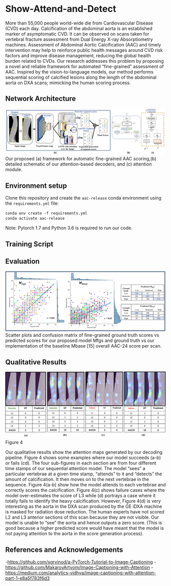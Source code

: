 # Show-Attend-and-Detect
More than 55,000 people world-wide die from Cardiovascular Disease (CVD) each day. Calcification of the abdominal aorta is an established marker of asymptomatic CVD. It can be observed on scans taken for vertebral fracture assessment from Dual Energy X-ray Absorptiometry machines. Assessment of Abdominal Aortic Calcification (AAC) and timely intervention may help to reinforce public health messages around CVD risk factors and improve disease management, reducing the global health burden related to CVDs. Our research addresses this problem by proposing a novel and reliable framework for automated “fine-grained” assessment of AAC. Inspired by the vision-to-language models, our method performs sequential scoring of calcified lesions along the length of the abdominal aorta on DXA scans; mimicking the human scoring process.

## Network Architecture

![Alt](architecture.PNG) 
Our proposed (a) framework for automatic fine-grained AAC scoring,(b) detailed schematic of our attention-based decoders, and (c) attention module.

## Environment setup
Clone this repository and create the `aac-release` conda environment using the `requirements.yml` file:
```
conda env create -f requirements.yml
conda activate aac-release
```

Note: Pytorch 1.7 and Python 3.6 is required to run our code. 


## Training Script

## Evaluation

![Alt](comparison.PNG) 
Scatter plots and confusion matrix of fine-grained ground truth scores vs predicted scores for our proposed model Mfgs and ground truth vs our implementation of the baseline Mbase [15] overall AAC-24 score per scan.

## Qualitative Results

![Alt](visualisation.jpg) 
Figure 4

Our qualitative results show the attention maps generated by our decoding pipeline.
Figure 4 shows some examples where our model succeeds (a-b) or fails (cd). The four sub-figures in each section are from four different time stamps of our sequential attention model. The model “sees” a particular vertebrae at a given time stamp, “attends” to it and “detects” the amount of calcification. It then moves on to the next vertebrae in the sequence. Figure 4(a-b) show how the model attends to each vertebrae and correctly scores the calcification.
Figure 4(c) shows failure cases where the model over-estimates the score of L3 while (d) portrays a case where it totally fails to identify the heavy calcification. However, Figure 4(d) is very interesting as the aorta in the DXA scan produced by the GE iDXA machine is masked for radiation dose reduction. The human experts have not scored L2 and L3 anterior sections of this scan because they are not visible. Our model is unable to “see” the aorta and hence outputs a zero score. (This is good because a higher predicted score would have meant that the model is not paying attention to the aorta in the score generation process).

## References and Acknowledgements

-https://github.com/sgrvinod/a-PyTorch-Tutorial-to-Image-Captioning
-https://github.com/MakarovArtyom/Image-Captioning-with-Attention
-https://medium.com/analytics-vidhya/image-captioning-with-attention-part-1-e8a5f783f6d3
